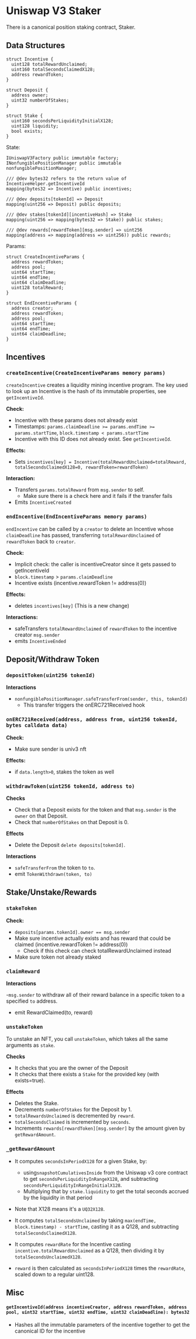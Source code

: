 # Uniswap V3 Staker

There is a canonical position staking contract, Staker.

## Data Structures

```solidity
struct Incentive {
  uint128 totalRewardUnclaimed;
  uint160 totalSecondsClaimedX128;
  address rewardToken;
}

struct Deposit {
  address owner;
  uint32 numberOfStakes;
}

struct Stake {
  uint160 secondsPerLiquidityInitialX128;
  uint128 liquidity;
  bool exists;
}

```

State:

```solidity
IUniswapV3Factory public immutable factory;
INonfungiblePositionManager public immutable nonfungiblePositionManager;

/// @dev bytes32 refers to the return value of IncentiveHelper.getIncentiveId
mapping(bytes32 => Incentive) public incentives;

/// @dev deposits[tokenId] => Deposit
mapping(uint256 => Deposit) public deposits;

/// @dev stakes[tokenId][incentiveHash] => Stake
mapping(uint256 => mapping(bytes32 => Stake)) public stakes;

/// @dev rewards[rewardToken][msg.sender] => uint256
mapping(address => mapping(address => uint256)) public rewards;
```

Params:

```solidity
struct CreateIncentiveParams {
  address rewardToken;
  address pool;
  uint64 startTime;
  uint64 endTime;
  uint64 claimDeadline;
  uint128 totalReward;
}

struct EndIncentiveParams {
  address creator;
  address rewardToken;
  address pool;
  uint64 startTime;
  uint64 endTime;
  uint64 claimDeadline;
}

```

## Incentives

### `createIncentive(CreateIncentiveParams memory params)`

`createIncentive` creates a liquidity mining incentive program. The key used to look up an Incentive is the hash of its immutable properties, see `getIncentiveId`.

**Check:**

- Incentive with these params does not already exist
- Timestamps: `params.claimDeadline >= params.endTime >= params.startTime`, `block.timestamp < params.startTime`
- Incentive with this ID does not already exist. See `getIncentiveId`.

**Effects:**

- Sets `incentives[key] = Incentive(totalRewardUnclaimed=totalReward, totalSecondsClaimedX128=0, rewardToken=rewardToken)`

**Interaction:**

- Transfers `params.totalReward` from `msg.sender` to self.
  - Make sure there is a check here and it fails if the transfer fails
- Emits `IncentiveCreated`

### `endIncentive(EndIncentiveParams memory params)`

`endIncentive` can be called by a `creator` to delete an Incentive whose `claimDeadline` has passed, transferring `totalRewardUnclaimed` of `rewardToken` back to `creator`.

**Check:**

- Implicit check: the caller is incentiveCreator since it gets passed to getIncentiveId
- `block.timestamp` > `params.claimDeadline`
- Incentive exists (incentive.rewardToken != address(0))

**Effects:**

- deletes `incentives[key]` (This is a new change)

**Interactions:**

- safeTransfers `totalRewardUnclaimed` of `rewardToken` to the incentive creator `msg.sender`
- emits `IncentiveEnded`

## Deposit/Withdraw Token

### `depositToken(uint256 tokenId)`

**Interactions**

- `nonfungiblePositionManager.safeTransferFrom(sender, this, tokenId)`
  - This transfer triggers the onERC721Received hook

### `onERC721Received(address, address from, uint256 tokenId, bytes calldata data)`

**Check:**

- Make sure sender is univ3 nft

**Effects:**

- if `data.length>0`, stakes the token as well

### `withdrawToken(uint256 tokenId, address to)`

**Checks**

- Check that a Deposit exists for the token and that `msg.sender` is the `owner` on that Deposit.
- Check that `numberOfStakes` on that Deposit is 0.

**Effects**

- Delete the Deposit `delete deposits[tokenId]`.

**Interactions**

- `safeTransferFrom` the token to `to`.
- emit `TokenWithdrawn(token, to)`

## Stake/Unstake/Rewards

### `stakeToken`

**Check:**

- `deposits[params.tokenId].owner == msg.sender`
- Make sure incentive actually exists and has reward that could be claimed (incentive.rewardToken != address(0))
  - Check if this check can check totalRewardUnclaimed instead
- Make sure token not already staked

### `claimReward`

**Interactions**

-`msg.sender` to withdraw all of their reward balance in a specific token to a specified `to` address.

- emit RewardClaimed(to, reward)

### `unstakeToken`

To unstake an NFT, you call `unstakeToken`, which takes all the same arguments as `stake`.

**Checks**

- It checks that you are the owner of the Deposit
- It checks that there exists a `Stake` for the provided key (with exists=true).

**Effects**

- Deletes the Stake.
- Decrements `numberOfStakes` for the Deposit by 1.
- `totalRewardsUnclaimed` is decremented by `reward`.
- `totalSecondsClaimed` is incremented by `seconds`.
- Increments `rewards[rewardToken][msg.sender]` by the amount given by `getRewardAmount`.

### `_getRewardAmount`

- It computes `secondsInPeriodX128` for a given Stake, by:
  - using`snapshotCumulativesInside` from the Uniswap v3 core contract to get `secondsPerLiquidityInRangeX128`, and subtracting `secondsPerLiquidityInRangeInitialX128`.
  - Multiplying that by `stake.liquidity` to get the total seconds accrued by the liquidity in that period
- Note that X128 means it's a `UQ32X128`.

- It computes `totalSecondsUnclaimed` by taking `max(endTime, block.timestamp) - startTime`, casting it as a Q128, and subtracting `totalSecondsClaimedX128`.

- It computes `rewardRate` for the Incentive casting `incentive.totalRewardUnclaimed` as a Q128, then dividing it by `totalSecondsUnclaimedX128`.

- `reward` is then calculated as `secondsInPeriodX128` times the `rewardRate`, scaled down to a regular uint128.

## Misc

#### `getIncentiveId(address incentiveCreator, address rewardToken, address pool, uint32 startTime, uint32 endTime, uint32 claimDeadline): bytes32`

- Hashes all the immutable parameters of the incentive together to get the canonical ID for the incentive
